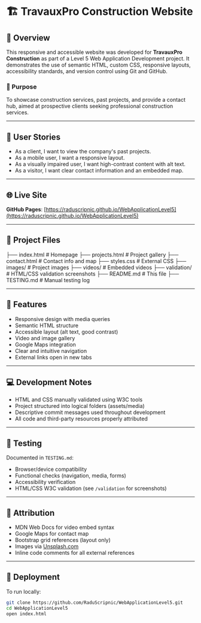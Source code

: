 # 🏗️ TravauxPro Construction Website

## 📖 Overview

This responsive and accessible website was developed for **TravauxPro Construction** as part of a Level 5 Web Application Development project. It demonstrates the use of semantic HTML, custom CSS, responsive layouts, accessibility standards, and version control using Git and GitHub.

### 🔧 Purpose
To showcase construction services, past projects, and provide a contact hub, aimed at prospective clients seeking professional construction services.

---

## 👥 User Stories

- As a client, I want to view the company's past projects.
- As a mobile user, I want a responsive layout.
- As a visually impaired user, I want high-contrast content with alt text.
- As a visitor, I want clear contact information and an embedded map.

---

## 🌐 Live Site

**GitHub Pages**: [https://raduscripnic.github.io/WebApplicationLevel5](https://raduscripnic.github.io/WebApplicationLevel5)

---

## 📂 Project Files
├── index.html # Homepage
├── projects.html # Project gallery
├── contact.html # Contact info and map
├── styles.css # External CSS
├── images/ # Project images
├── videos/ # Embedded videos
├── validation/ # HTML/CSS validation screenshots
├── README.md # This file
├── TESTING.md # Manual testing log

---

## 🎯 Features

- Responsive design with media queries  
- Semantic HTML structure  
- Accessible layout (alt text, good contrast)  
- Video and image gallery  
- Google Maps integration  
- Clear and intuitive navigation  
- External links open in new tabs

---

## 💻 Development Notes

- HTML and CSS manually validated using W3C tools
- Project structured into logical folders (assets/media)
- Descriptive commit messages used throughout development
- All code and third-party resources properly attributed

---

## 🧪 Testing

Documented in `TESTING.md`:
- Browser/device compatibility
- Functional checks (navigation, media, forms)
- Accessibility verification
- HTML/CSS W3C validation (see `/validation` for screenshots)

---

## 📎 Attribution

- MDN Web Docs for video embed syntax  
- Google Maps for contact map  
- Bootstrap grid references (layout only)  
- Images via [Unsplash.com](https://unsplash.com)  
- Inline code comments for all external references

---

## 🚀 Deployment

To run locally:
```bash
git clone https://github.com/RaduScripnic/WebApplicationLevel5.git
cd WebApplicationLevel5
open index.html